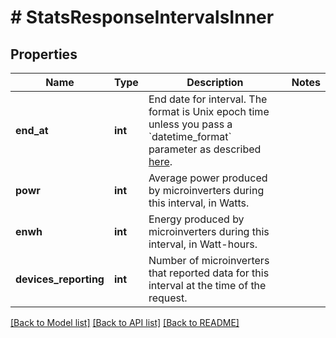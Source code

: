 # # StatsResponseIntervalsInner

## Properties

Name | Type | Description | Notes
------------ | ------------- | ------------- | -------------
**end_at** | **int** | End date for interval. The format is Unix epoch time unless you pass a &#x60;datetime_format&#x60; parameter as described [here](https://developer.enphase.com/docs#Datetimes). |
**powr** | **int** | Average power produced by microinverters during this interval, in Watts. |
**enwh** | **int** | Energy produced by microinverters during this interval, in Watt-hours. |
**devices_reporting** | **int** | Number of microinverters that reported data for this interval at the time of the request. |

[[Back to Model list]](../../README.md#models) [[Back to API list]](../../README.md#endpoints) [[Back to README]](../../README.md)
